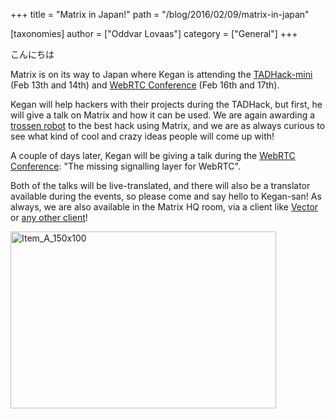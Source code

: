 +++
title = "Matrix in Japan!"
path = "/blog/2016/02/09/matrix-in-japan"

[taxonomies]
author = ["Oddvar Lovaas"]
category = ["General"]
+++

こんにちは 

Matrix is on its way to Japan where Kegan is attending the <a href="http://tadhack.com/2016/mini-japan/">TADHack-mini</a> (Feb 13th and 14th) and <a href="http://webrtcconference.jp/">WebRTC Conference</a> (Feb 16th and 17th).

Kegan will help hackers with their projects during the TADHack, but first, he will give a talk on Matrix and how it can be used. We are again awarding a <a href="http://www.trossenrobotics.com/">trossen robot</a> to the best hack using Matrix, and we are as always curious to see what kind of cool and crazy ideas people will come up with!

A couple of days later, Kegan will be giving a talk during the <a href="http://webrtcconference.jp/session/#">WebRTC Conference</a>: "The missing signalling layer for WebRTC". 

Both of the talks will be live-translated, and there will also be a translator available during the events, so please come and say hello to Kegan-san! As always, we are also available in the Matrix HQ room, via a client like <a href="https://vector.im/beta/#/room/#matrix:matrix.org">Vector</a> or <a href="http://matrix.org/blog/try-matrix-now/">any other client</a>!

<img src="/blog/wp-content/uploads/2016/02/Item_A_150x100.jpg" alt="Item_A_150x100" width="425" height="283" class="aligncenter size-full wp-image-1512" />
